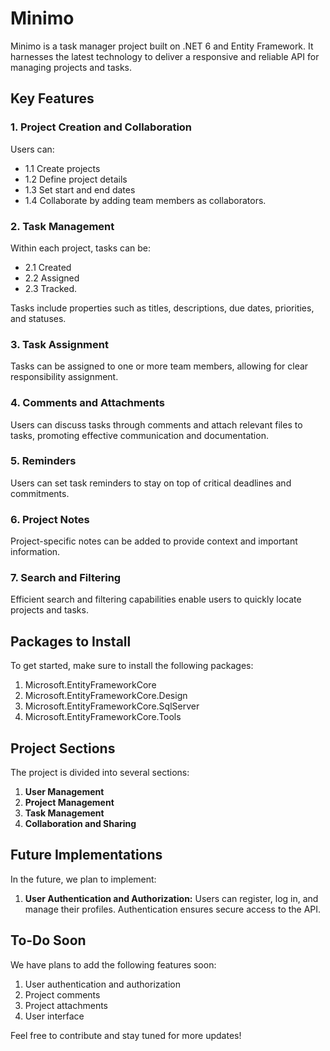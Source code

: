 # Minimo

Minimo is a task manager project built on .NET 6 and Entity Framework. It harnesses the latest technology to deliver a responsive and reliable API for managing projects and tasks.

## Key Features

### 1. Project Creation and Collaboration

Users can:

- 1.1 Create projects
- 1.2 Define project details
- 1.3 Set start and end dates
- 1.4 Collaborate by adding team members as collaborators.

### 2. Task Management

Within each project, tasks can be:

- 2.1 Created
- 2.2 Assigned
- 2.3 Tracked.

Tasks include properties such as titles, descriptions, due dates, priorities, and statuses.

### 3. Task Assignment

Tasks can be assigned to one or more team members, allowing for clear responsibility assignment.

### 4. Comments and Attachments

Users can discuss tasks through comments and attach relevant files to tasks, promoting effective communication and documentation.

### 5. Reminders

Users can set task reminders to stay on top of critical deadlines and commitments.

### 6. Project Notes

Project-specific notes can be added to provide context and important information.

### 7. Search and Filtering

Efficient search and filtering capabilities enable users to quickly locate projects and tasks.

## Packages to Install

To get started, make sure to install the following packages:

1. Microsoft.EntityFrameworkCore
2. Microsoft.EntityFrameworkCore.Design
3. Microsoft.EntityFrameworkCore.SqlServer
4. Microsoft.EntityFrameworkCore.Tools

## Project Sections

The project is divided into several sections:

1. **User Management**
2. **Project Management**
3. **Task Management**
4. **Collaboration and Sharing**

## Future Implementations

In the future, we plan to implement:

1. **User Authentication and Authorization:** Users can register, log in, and manage their profiles. Authentication ensures secure access to the API.

## To-Do Soon

We have plans to add the following features soon:

1. User authentication and authorization
2. Project comments
3. Project attachments
4. User interface

Feel free to contribute and stay tuned for more updates!

